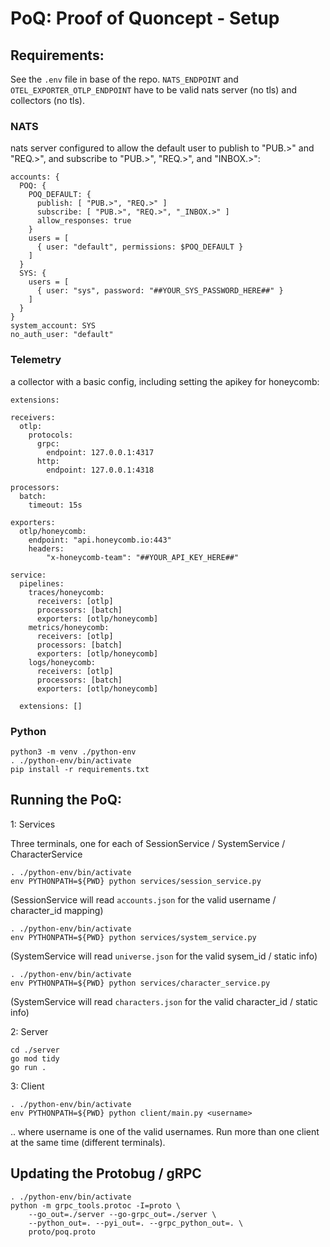# PoQ: Proof of Quoncept - Setup

## Requirements:

See the `.env` file in base of the repo. `NATS_ENDPOINT` and `OTEL_EXPORTER_OTLP_ENDPOINT` have to be valid nats server (no tls) and collectors (no tls).

### NATS

nats server configured to allow the default user to publish to "PUB.>" and "REQ.>", and subscribe to "PUB.>", "REQ.>", and "INBOX.>":

```
accounts: {
  POQ: {
    POQ_DEFAULT: {
      publish: [ "PUB.>", "REQ.>" ]
      subscribe: [ "PUB.>", "REQ.>", "_INBOX.>" ]
      allow_responses: true
    }
    users = [
      { user: "default", permissions: $POQ_DEFAULT }
    ]
  }
  SYS: {
    users = [
      { user: "sys", password: "##YOUR_SYS_PASSWORD_HERE##" }
    ]
  }
}
system_account: SYS
no_auth_user: "default"
```

### Telemetry

a collector with a basic config, including setting the apikey for honeycomb:

```
extensions:         

receivers:
  otlp:
    protocols:
      grpc:
        endpoint: 127.0.0.1:4317
      http:
        endpoint: 127.0.0.1:4318

processors:
  batch:
    timeout: 15s

exporters:
  otlp/honeycomb:
    endpoint: "api.honeycomb.io:443"
    headers:
        "x-honeycomb-team": "##YOUR_API_KEY_HERE##"

service:
  pipelines:
    traces/honeycomb:
      receivers: [otlp]
      processors: [batch]
      exporters: [otlp/honeycomb]
    metrics/honeycomb:
      receivers: [otlp]
      processors: [batch]
      exporters: [otlp/honeycomb]
    logs/honeycomb:
      receivers: [otlp]
      processors: [batch]
      exporters: [otlp/honeycomb]

  extensions: []
```


### Python

```
python3 -m venv ./python-env
. ./python-env/bin/activate
pip install -r requirements.txt
```


## Running the PoQ:

1: Services

Three terminals, one for each of SessionService / SystemService / CharacterService

```shell
. ./python-env/bin/activate
env PYTHONPATH=${PWD} python services/session_service.py
```

(SessionService will read `accounts.json` for the valid username / character_id mapping)

```shell
. ./python-env/bin/activate
env PYTHONPATH=${PWD} python services/system_service.py
```

(SystemService will read `universe.json` for the valid sysem_id / static info)

```shell
. ./python-env/bin/activate
env PYTHONPATH=${PWD} python services/character_service.py

```

(SystemService will read `characters.json` for the valid character_id / static info)


2: Server

```shell
cd ./server
go mod tidy
go run .
```

3: Client

```shell
. ./python-env/bin/activate
env PYTHONPATH=${PWD} python client/main.py <username>
```

.. where username is one of the valid usernames. 
Run more than one client at the same time (different terminals).


## Updating the Protobug / gRPC

```shell
. ./python-env/bin/activate
python -m grpc_tools.protoc -I=proto \
    --go_out=./server --go-grpc_out=./server \
    --python_out=. --pyi_out=. --grpc_python_out=. \
    proto/poq.proto
```
